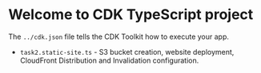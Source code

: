 # Welcome to CDK TypeScript project

The `../cdk.json` file tells the CDK Toolkit how to execute your app.

- `task2.static-site.ts` - S3 bucket creation, website deployment, CloudFront Distribution and Invalidation configuration.
